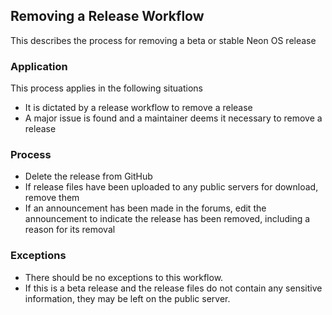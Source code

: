 ## Removing a Release Workflow
This describes the process for removing a beta or stable Neon OS release

### Application
This process applies in the following situations
- It is dictated by a release workflow to remove a release
- A major issue is found and a maintainer deems it necessary to remove a release

### Process
- Delete the release from GitHub
- If release files have been uploaded to any public servers for download, remove
  them
- If an announcement has been made in the forums, edit the announcement to 
  indicate the release has been removed, including a reason for its removal

### Exceptions
- There should be no exceptions to this workflow.
- If this is a beta release and the release files do not contain any sensitive
  information, they may be left on the public server.